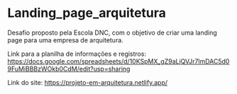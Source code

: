 # Landing_page_arquitetura
Desafio proposto pela Escola DNC, com o objetivo de criar uma landing page para uma empresa de arquitetura.

Link para a planilha de informações e registros: https://docs.google.com/spreadsheets/d/10KSpMX_gZ9aLjQVJr7lmDAC5d09FuMiBBBzWOkb0CdM/edit?usp=sharing

Link do site: https://projeto-em-arquitetura.netlify.app/
